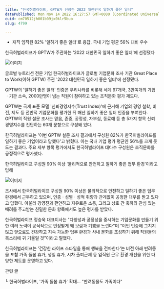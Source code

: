 ```yaml
---
title: "한국허벌라이프, GPTW가 선정한 2022 대한민국 일하기 좋은 일터"
datePublished: Mon Nov 14 2022 16:27:57 GMT+0000 (Coordinated Universal Time)
cuid: cm70512jh001b09jx0klr5buo
slug: 4799

---
```



- 재직 임직원 82% '일하기 좋은 일터'로 응답, 국내 기업 평균 56% 대비 우수

한국허벌라이프가 GPTW가 주관하는 '2022 대한민국 일하기 좋은 일터'에 선정됐다

![이미지](https://cdn.hashnode.com/res/hashnode/image/upload/v1739257531300/a91cfb7d-820e-4f48-bce7-f0f5a460c402.jpeg)

글로벌 뉴트리션 전문 기업 한국허벌라이프가 글로벌 기업문화 조사 기관 Great Place to Work(이하 GPTW) 주관 '2022 대한민국 일하기 좋은 일터'에 선정됐다.

GPTW의 '일하기 좋은 일터' 인증은 우리나라를 비롯해 세계 97개국, 3만여개의 기업ㆍ기관 소속, 2000만명이 넘는 직원이 참여하고 있는 조직문화 평가 제도다.

GPTW는 국제 표준 모델 '신뢰경영지수(Trust Index)'에 근거해 기업의 경영 철학, 비전, 제도 등 전반적 기업문화를 평가한 뒤 매년 일하기 좋은 일터 인증을 부여한다. GPTW의 직원 설문 조사는 믿음, 존중, 공정성, 자부심, 동료애 등 총 5가지 항목 신뢰경영지수를 진단하는 60개 문항으로 구성돼 있다.

한국허벌라이프는 '이번 GPTW 설문 조사 결과에서 구성원 82%가 한국허벌라이프를 일하기 좋은 기업이라고 답했다'고 밝혔다. 이는 국내 기업 평가 평균인 56%를 크게 웃도는 결과다. 주요 세부 항목 평가에서도 한국허벌라이프 대다수 구성원은 조직문화를 긍정적으로 평가했다.

한국허벌라이프 구성원 90% 이상 '물리적으로 안전하고 일하기 좋은 업무 환경'이라고 답해

![이미지](https://cdn.hashnode.com/res/hashnode/image/upload/v1739257533194/3679fba0-63fe-4ff6-a1f2-d04805c845be.jpeg)

조사에서 한국허벌라이프 구성원 90% 이상은 물리적으로 안전하고 일하기 좋은 업무 환경에서 근무하고 있으며, 인종ㆍ성별ㆍ성적 취향과 관계없이 공정한 대우를 받고 있다고 답했다. 아울러 경영진과 편안하고 자유로운 소통, 그리고 상호 간 축하와 관심 있는 배려를 주고받는 친밀한 문화 항목에서도 높은 평가를 받았다.

한국허벌라이프 정승욱 대표이사는 "다양성과 공정성을 중시하는 기업문화를 만들기 위한 여러 노력이 공식적으로 인정받게 돼 보람과 기쁨을 느낀다"며 “이번 인증에 그치지 않고 앞으로도 건강하고 지속 가능한 업무 환경과 사내 문화를 조성하기 위해 직원들의 목소리에 귀 기울일 것”이라고 말했다.

한국허벌라이프는 '건강한 라이프 스타일을 통해 행복을 전파한다'는 비전 아래 반려동물 포함 가족 돌봄 휴가, 생일 휴가, 시차 출퇴근제 등 임직원 근무 환경 개선을 위한 다양한 제도를 운영하고 있다.

관련 글

└ 한국허벌라이프, '가족 돌봄 휴가' 확대... "반려동물도 가족이다"